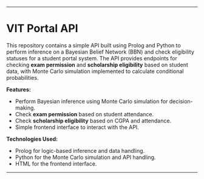 

---

# VIT Portal API

This repository contains a simple API built using Prolog and Python to perform inference on a Bayesian Belief Network (BBN) and check eligibility statuses for a student portal system. The API provides endpoints for checking **exam permission** and **scholarship eligibility** based on student data, with Monte Carlo simulation implemented to calculate conditional probabilities.

**Features:**
- Perform Bayesian inference using Monte Carlo simulation for decision-making.
- Check **exam permission** based on student attendance.
- Check **scholarship eligibility** based on CGPA and attendance.
- Simple frontend interface to interact with the API.
  
**Technologies Used:**
- Prolog for logic-based inference and data handling.
- Python for the Monte Carlo simulation and API handling.
- HTML for the frontend interface.

---

